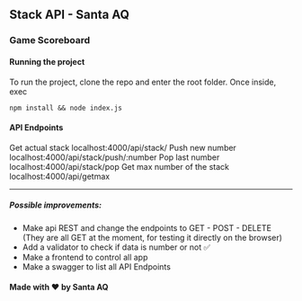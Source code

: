 ## Stack API - Santa AQ

### Game Scoreboard

#### Running the project

To run the project, clone the repo and enter the root folder.
Once inside, exec
    

    npm install && node index.js

#### API Endpoints

Get actual stack localhost:4000/api/stack/
Push new number localhost:4000/api/stack/push/:number
Pop last number localhost:4000/api/stack/pop
Get max number of the stack localhost:4000/api/getmax

---

##### Possible improvements:

- Make api REST and change the endpoints to GET - POST - DELETE (They are all GET at the moment, for testing it directly on the browser)
- Add a validator to check if data is number or not ✅
- Make a frontend to control all app
- Make a swagger to list all API Endpoints

#### Made with ♥ by Santa AQ
